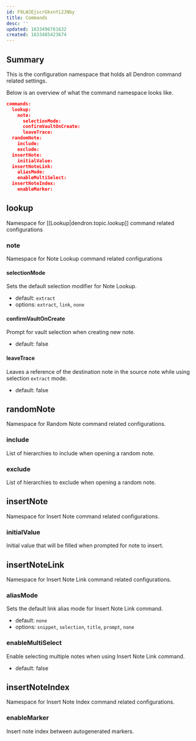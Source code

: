 ```yaml
---
id: F9LWJEjscrGkxnYi2JNby
title: Commands
desc: ''
updated: 1633496761632
created: 1633485423674
---
```


## Summary

This is the configuration namespace that holds all Dendron command related settings.

Below is an overview of what the command namespace looks like.

```json
commands:
  lookup:
    note:
      selectionMode:
      confirmVaultOnCreate:
      leaveTrace:
  randomNote:
    include:
    exclude:
  insertNote:
    initialValue:
  insertNoteLink:
    aliasMode:
    enableMultiSelect:
  insertNoteIndex:
    enableMarker:
```

## lookup
Namespace for [[Lookup|dendron.topic.lookup]] command related configurations

### note
Namespace for Note Lookup command related configurations

#### selectionMode
Sets the default selection modifier for Note Lookup.

- default: `extract`
- options: `extract`, `link`, `none`

#### confirmVaultOnCreate
Prompt for vault selection when creating new note.

- default: false

#### leaveTrace
Leaves a reference of the destination note in the source note while using selection `extract` mode. 

- default: false

## randomNote
Namespace for Random Note command related configurations.

### include
List of hierarchies to include when opening a random note.

### exclude
List of hierarchies to exclude when opening a random note.

## insertNote
Namespace for Insert Note command related configurations.

### initialValue
Initial value that will be filled when prompted for note to insert.

## insertNoteLink
Namespace for Insert Note Link command related configurations.

### aliasMode
Sets the default link alias mode for Insert Note Link command.

- default: `none`
- options: `snippet`, `selection`, `title`, `prompt`, `none`

### enableMultiSelect
Enable selecting multiple notes when using Insert Note Link command.

- default: false

## insertNoteIndex
Namespace for Insert Note Index command related configurations.

### enableMarker
Insert note index between autogenerated markers.

